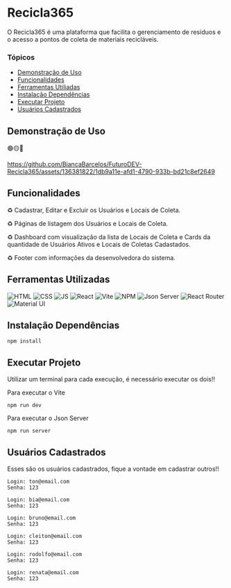 # Recicla365

O Recicla365 é uma plataforma que facilita o gerenciamento de resíduos e o acesso a pontos de coleta de materiais recicláveis.

### Tópicos

* [Demonstração de Uso](#Demonstração-de-Uso)
* [Funcionalidades](https://github.com/BiancaBarcelos/FuturoDEV-Recicla365/edit/develop/README.md#link](https://github.com/BiancaBarcelos/FuturoDEV-Recicla365/edit/develop/README.md#funcionalidades))
* [Ferramentas Utiliadas](https://github.com/BiancaBarcelos/FuturoDEV-Recicla365/edit/develop/README.md#link](https://github.com/BiancaBarcelos/FuturoDEV-Recicla365/edit/develop/README.md#ferramentas-utilizadas))
* [Instalação Dependências](https://github.com/BiancaBarcelos/FuturoDEV-Recicla365/edit/develop/README.md#instala%C3%A7%C3%A3o-depend%C3%AAncias)
* [Executar Projeto](https://github.com/BiancaBarcelos/FuturoDEV-Recicla365/edit/develop/README.md#executar-projeto)
* [Usuários Cadastrados](#Usuários-Cadastrados)



## Demonstração de Uso

🟢🟡🔴


https://github.com/BiancaBarcelos/FuturoDEV-Recicla365/assets/136381822/1db9a11e-afd1-4790-933b-bd21c8ef2649



## Funcionalidades

:recycle: Cadastrar, Editar e Excluir os Usuários e Locais de Coleta.

:recycle: Páginas de listagem dos Usuários e Locais de Coleta.

:recycle: Dashboard com visualização da lista de Locais de Coleta e Cards da quantidade de Usuários Ativos e Locais de Coletas Cadastados.

:recycle: Footer com informações da desenvolvedora do sistema.



## Ferramentas Utilizadas

 ![HTML](https://camo.githubusercontent.com/bfe6a48836e87b13a16f1f56f88fee428475c2ac29247992ec9b8bcc7154f881/68747470733a2f2f696d672e736869656c64732e696f2f62616467652f48544d4c352d4533344632363f7374796c653d666f722d7468652d6261646765266c6f676f3d68746d6c35266c6f676f436f6c6f723d7768697465) ![CSS](https://img.shields.io/badge/CSS3-1572B6?style=for-the-badge&logo=css3&logoColor=white) ![JS](https://camo.githubusercontent.com/84372c7d2f1a7308844360ecad82d49b3f6cbc068a0c5e31aeea6ca5344b77ba/68747470733a2f2f696d672e736869656c64732e696f2f62616467652f4a6176615363726970742d4637444631453f7374796c653d666f722d7468652d6261646765266c6f676f3d6a617661736372697074266c6f676f436f6c6f723d626c61636b) ![React](https://camo.githubusercontent.com/6c3957842901e5baa389f3bb8758c8966683333b28493013062fcab5fab645e7/68747470733a2f2f696d672e736869656c64732e696f2f62616467652f52656163742d3230323332413f7374796c653d666f722d7468652d6261646765266c6f676f3d7265616374266c6f676f436f6c6f723d363144414642) ![Vite](https://img.shields.io/badge/Vite-B73BFE?style=for-the-badge&logo=vite&logoColor=FFD62E) ![NPM](https://img.shields.io/badge/npm-CB3837?style=for-the-badge&logo=npm&logoColor=white) ![Json Server](https://img.shields.io/badge/json-5E5C5C?style=for-the-badge&logo=json&logoColor=white) ![React Router](https://camo.githubusercontent.com/ad45bc29fd15b24972f6b398c887b7cdfd9723cf0d0518ff2b118397e3b13cb0/68747470733a2f2f696d672e736869656c64732e696f2f62616467652f52656163745f526f757465722d4341343234353f7374796c653d666f722d7468652d6261646765266c6f676f3d72656163742d726f75746572266c6f676f436f6c6f723d7768697465) ![Material UI]( https://img.shields.io/badge/Material%20UI-007FFF?style=for-the-badge&logo=mui&logoColor=white)



 ## Instalação Dependências
 
```
npm install
```



 ## Executar Projeto

 Utilizar um terminal para cada execução, é necessário executar os dois!!

 Para executar o Vite
```
npm run dev
```
 Para executar o Json Server
```
npm run server
```



## Usuários Cadastrados

 Esses são os usuários cadastrados, fique a vontade em cadastrar outros!!

```
Login: ton@email.com
Senha: 123
```
```
Login: bia@email.com
Senha: 123
```
```
Login: bruno@email.com
Senha: 123
```
```
Login: cleiton@email.com
Senha: 123
```
```
Login: rodolfo@email.com
Senha: 123
```
```
Login: renata@email.com
Senha: 123
```

